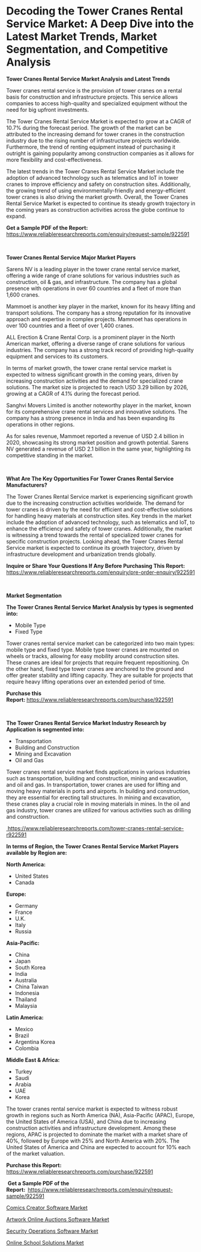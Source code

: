 <p><h1>Decoding the Tower Cranes Rental Service Market: A Deep Dive into the Latest Market Trends, Market Segmentation, and Competitive Analysis</h1></p><p><strong>Tower Cranes Rental Service Market Analysis and Latest Trends</strong></p>
<p><p>Tower cranes rental service is the provision of tower cranes on a rental basis for construction and infrastructure projects. This service allows companies to access high-quality and specialized equipment without the need for big upfront investments.</p><p>The Tower Cranes Rental Service Market is expected to grow at a CAGR of 10.7% during the forecast period. The growth of the market can be attributed to the increasing demand for tower cranes in the construction industry due to the rising number of infrastructure projects worldwide. Furthermore, the trend of renting equipment instead of purchasing it outright is gaining popularity among construction companies as it allows for more flexibility and cost-effectiveness.</p><p>The latest trends in the Tower Cranes Rental Service Market include the adoption of advanced technology such as telematics and IoT in tower cranes to improve efficiency and safety on construction sites. Additionally, the growing trend of using environmentally-friendly and energy-efficient tower cranes is also driving the market growth. Overall, the Tower Cranes Rental Service Market is expected to continue its steady growth trajectory in the coming years as construction activities across the globe continue to expand.</p></p>
<p><strong>Get a Sample PDF of the Report:&nbsp;</strong> <a href="https://www.reliableresearchreports.com/enquiry/request-sample/922591">https://www.reliableresearchreports.com/enquiry/request-sample/922591</a></p>
<p>&nbsp;</p>
<p><strong>Tower Cranes Rental Service Major Market Players</strong></p>
<p><p>Sarens NV is a leading player in the tower crane rental service market, offering a wide range of crane solutions for various industries such as construction, oil & gas, and infrastructure. The company has a global presence with operations in over 60 countries and a fleet of more than 1,600 cranes.</p><p>Mammoet is another key player in the market, known for its heavy lifting and transport solutions. The company has a strong reputation for its innovative approach and expertise in complex projects. Mammoet has operations in over 100 countries and a fleet of over 1,400 cranes.</p><p>ALL Erection & Crane Rental Corp. is a prominent player in the North American market, offering a diverse range of crane solutions for various industries. The company has a strong track record of providing high-quality equipment and services to its customers.</p><p>In terms of market growth, the tower crane rental service market is expected to witness significant growth in the coming years, driven by increasing construction activities and the demand for specialized crane solutions. The market size is projected to reach USD 3.29 billion by 2026, growing at a CAGR of 4.1% during the forecast period.</p><p>Sanghvi Movers Limited is another noteworthy player in the market, known for its comprehensive crane rental services and innovative solutions. The company has a strong presence in India and has been expanding its operations in other regions.</p><p>As for sales revenue, Mammoet reported a revenue of USD 2.4 billion in 2020, showcasing its strong market position and growth potential. Sarens NV generated a revenue of USD 2.1 billion in the same year, highlighting its competitive standing in the market.</p></p>
<p>&nbsp;</p>
<p><strong>What Are The Key Opportunities For Tower Cranes Rental Service Manufacturers?</strong></p>
<p><p>The Tower Cranes Rental Service market is experiencing significant growth due to the increasing construction activities worldwide. The demand for tower cranes is driven by the need for efficient and cost-effective solutions for handling heavy materials at construction sites. Key trends in the market include the adoption of advanced technology, such as telematics and IoT, to enhance the efficiency and safety of tower cranes. Additionally, the market is witnessing a trend towards the rental of specialized tower cranes for specific construction projects. Looking ahead, the Tower Cranes Rental Service market is expected to continue its growth trajectory, driven by infrastructure development and urbanization trends globally.</p></p>
<p><strong>Inquire or Share Your Questions If Any Before Purchasing This Report:</strong> <a href="https://www.reliableresearchreports.com/enquiry/pre-order-enquiry/922591">https://www.reliableresearchreports.com/enquiry/pre-order-enquiry/922591</a></p>
<p>&nbsp;</p>
<p><strong>Market Segmentation</strong></p>
<p><strong>The Tower Cranes Rental Service Market Analysis by types is segmented into:</strong></p>
<p><ul><li>Mobile Type</li><li>Fixed Type</li></ul></p>
<p><p>Tower cranes rental service market can be categorized into two main types: mobile type and fixed type. Mobile type tower cranes are mounted on wheels or tracks, allowing for easy mobility around construction sites. These cranes are ideal for projects that require frequent repositioning. On the other hand, fixed type tower cranes are anchored to the ground and offer greater stability and lifting capacity. They are suitable for projects that require heavy lifting operations over an extended period of time.</p></p>
<p><strong>Purchase this Report:&nbsp;</strong><a href="https://www.reliableresearchreports.com/purchase/922591">https://www.reliableresearchreports.com/purchase/922591</a></p>
<p>&nbsp;</p>
<p><strong>The Tower Cranes Rental Service Market Industry Research by Application is segmented into:</strong></p>
<p><ul><li>Transportation</li><li>Building and Construction</li><li>Mining and Excavation</li><li>Oil and Gas</li></ul></p>
<p><p>Tower cranes rental service market finds applications in various industries such as transportation, building and construction, mining and excavation, and oil and gas. In transportation, tower cranes are used for lifting and moving heavy materials in ports and airports. In building and construction, they are essential for erecting tall structures. In mining and excavation, these cranes play a crucial role in moving materials in mines. In the oil and gas industry, tower cranes are utilized for various activities such as drilling and construction.</p></p>
<p><a href="https://www.reliableresearchreports.com/tower-cranes-rental-service-r922591">&nbsp;https://www.reliableresearchreports.com/tower-cranes-rental-service-r922591</a></p>
<p><strong>In terms of Region, the Tower Cranes Rental Service Market Players available by Region are:</strong></p>
<p>
    <p> <strong> North America: </strong>
        <ul>
            <li>United States</li>
            <li>Canada</li>
        </ul>
        </p> 
    <p> <strong> Europe: </strong>
        <ul>
            <li>Germany</li>
            <li>France</li>
            <li>U.K.</li>
            <li>Italy</li>
            <li>Russia</li>
        </ul>
        </p> 
    <p> <strong> Asia-Pacific: </strong>
        <ul>
            <li>China</li>
            <li>Japan</li>
            <li>South Korea</li>
            <li>India</li>
            <li>Australia</li>
            <li>China Taiwan</li>
            <li>Indonesia</li>
            <li>Thailand</li>
            <li>Malaysia</li>
        </ul>
        </p> 
    <p> <strong> Latin America: </strong>
        <ul>
            <li>Mexico</li>
            <li>Brazil</li>
            <li>Argentina Korea</li>
            <li>Colombia</li>
        </ul>
        </p> 
    <p> <strong> Middle East & Africa: </strong>
        <ul>
            <li>Turkey</li>
            <li>Saudi</li>
            <li>Arabia</li>
            <li>UAE</li>
            <li>Korea</li>
        </ul>
    </p>
    </p>
<p><p>The tower cranes rental service market is expected to witness robust growth in regions such as North America (NA), Asia-Pacific (APAC), Europe, the United States of America (USA), and China due to increasing construction activities and infrastructure development. Among these regions, APAC is projected to dominate the market with a market share of 40%, followed by Europe with 25% and North America with 20%. The United States of America and China are expected to account for 10% each of the market valuation.</p></p>
<p><strong>Purchase this Report: </strong><a href="https://www.reliableresearchreports.com/purchase/922591">https://www.reliableresearchreports.com/purchase/922591</a></p>
<p>&nbsp;<strong>Get a Sample PDF of the Report:&nbsp;&nbsp;</strong><a href="https://www.reliableresearchreports.com/enquiry/request-sample/922591">https://www.reliableresearchreports.com/enquiry/request-sample/922591</a></p>
<p><strong></strong></p>
<p><p><a href="https://www.linkedin.com/pulse/comics-creator-software-market-comprehensive-assessment-type-application-4nz6e?trackingId=QkgkKzRd8Y7xdippsT53uA%3D%3D">Comics Creator Software Market</a></p><p><a href="https://github.com/SheilaBruen2023/Market-Research-Report-List-1/blob/main/artwork-online-auctions-software-market.md">Artwork Online Auctions Software Market</a></p><p><a href="https://www.linkedin.com/pulse/security-operations-software-market-size-cagr-trends-2024-2030-rg4ue?trackingId=MR0shymvX09hIowM%2F2uOHA%3D%3D">Security Operations Software Market</a></p><p><a href="https://github.com/marthawweekle/Market-Research-Report-List-1/blob/main/online-school-solutions-market.md">Online School Solutions Market</a></p></p>